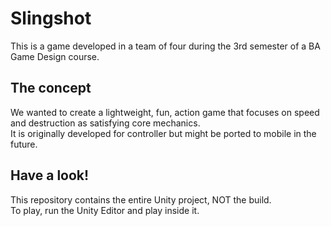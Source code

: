 # Slingshot

This is a game developed in a team of four during the 3rd semester of a BA Game Design course.  

## The concept  

We wanted to create a lightweight, fun, action game that focuses on speed and destruction as satisfying core mechanics.  
It is originally developed for controller but might be ported to mobile in the future.

## Have a look!  

This repository contains the entire Unity project, NOT the build.  
To play, run the Unity Editor and play inside it.
